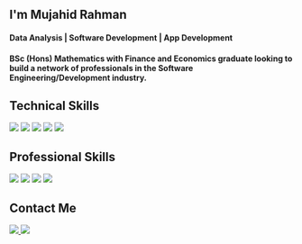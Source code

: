 ## I'm Mujahid Rahman
#### Data Analysis | Software Development | App Development

#### BSc (Hons) Mathematics with Finance and Economics graduate looking to build a network of professionals in the Software Engineering/Development industry.

## Technical Skills

<img src="https://img.shields.io/badge/Python-3776AB?style=for-the-badge&logo=python&logoColor=white">  <img src="https://img.shields.io/badge/HTML5-430098?style=for-the-badge&logo=&logoColor=white"> <img src="https://img.shields.io/badge/CSS-00C7B7?style=for-the-badge&logo=&logoColor=white"> <img src="https://img.shields.io/badge/JavaScript-F7DF1E?style=for-the-badge&logo=javascript&logoColor=black"> <img src="https://img.shields.io/badge/Visual_Basic_Application-217346?style=for-the-badge&logo=microsoft-excel&logoColor=white">

## Professional Skills

<img src="https://img.shields.io/badge/Communication-593D88?style=for-the-badge&logo=&logoColor=white"> <img src="https://img.shields.io/badge/Team_Work-DB7093?style=for-the-badge&logo=&logoColor=white"> <img src="https://img.shields.io/badge/Project_Management-0081CB?style=for-the-badge&logo=&logoColor=white"> <img src="https://img.shields.io/badge/Creativity-CD2640?style=for-the-badge&logo=&logoColor=white">

## Contact Me

<p>
<a href="https://www.linkedin.com/in/mujahid-rahman-406123158/">
 <img src="https://img.shields.io/badge/LinkedIn-0077B5?style=for-the-badge&logo=linkedin&logoColor=white">
</a>

<a href="mailto:mujahidrahman10@gmail.com">
 <img src="https://img.shields.io/badge/Email-3ABFE6?style=for-the-badge&logo=Minutemailer&logoColor=white">
</a>
</p>
